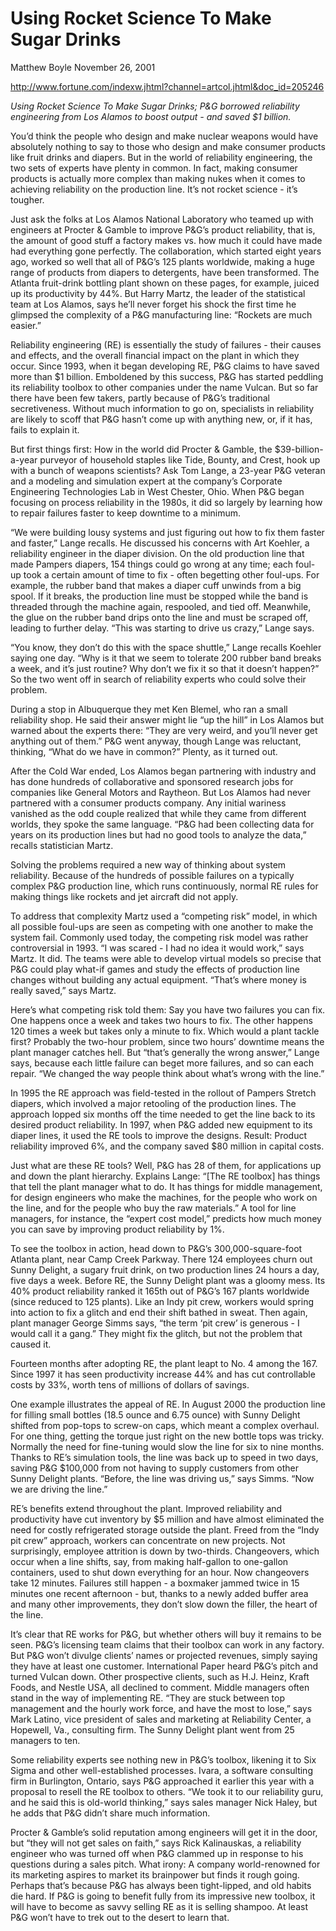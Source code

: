 Using Rocket Science To Make Sugar Drinks
================
Matthew Boyle
November 26, 2001

<http://www.fortune.com/indexw.jhtml?channel=artcol.jhtml&doc_id=205246>

*Using Rocket Science To Make Sugar Drinks; P\&G borrowed reliability
engineering from Los Alamos to boost output - and saved $1 billion.*

You’d think the people who design and make nuclear weapons would have
absolutely nothing to say to those who design and make consumer products
like fruit drinks and diapers. But in the world of reliability
engineering, the two sets of experts have plenty in common. In fact,
making consumer products is actually more complex than making nukes when
it comes to achieving reliability on the production line. It’s not
rocket science - it’s tougher.

Just ask the folks at Los Alamos National Laboratory who teamed up with
engineers at Procter & Gamble to improve P\&G’s product reliability,
that is, the amount of good stuff a factory makes vs. how much it could
have made had everything gone perfectly. The collaboration, which
started eight years ago, worked so well that all of P\&G’s 125 plants
worldwide, making a huge range of products from diapers to detergents,
have been transformed. The Atlanta fruit-drink bottling plant shown on
these pages, for example, juiced up its productivity by 44%. But Harry
Martz, the leader of the statistical team at Los Alamos, says he’ll
never forget his shock the first time he glimpsed the complexity of a
P\&G manufacturing line: “Rockets are much easier.”

Reliability engineering (RE) is essentially the study of failures -
their causes and effects, and the overall financial impact on the plant
in which they occur. Since 1993, when it began developing RE, P\&G
claims to have saved more than $1 billion. Emboldened by this success,
P\&G has started peddling its reliability toolbox to other companies
under the name Vulcan. But so far there have been few takers, partly
because of P\&G’s traditional secretiveness. Without much information to
go on, specialists in reliability are likely to scoff that P\&G hasn’t
come up with anything new, or, if it has, fails to explain it.

But first things first: How in the world did Procter & Gamble, the
$39-billion-a-year purveyor of household staples like Tide, Bounty, and
Crest, hook up with a bunch of weapons scientists? Ask Tom Lange, a
23-year P\&G veteran and a modeling and simulation expert at the
company’s Corporate Engineering Technologies Lab in West Chester,
Ohio. When P\&G began focusing on process reliability in the 1980s, it
did so largely by learning how to repair failures faster to keep
downtime to a minimum.

“We were building lousy systems and just figuring out how to fix them
faster and faster,” Lange recalls. He discussed his concerns with Art
Koehler, a reliability engineer in the diaper division. On the old
production line that made Pampers diapers, 154 things could go wrong at
any time; each foul-up took a certain amount of time to fix - often
begetting other foul-ups. For example, the rubber band that makes a
diaper cuff unwinds from a big spool. If it breaks, the production line
must be stopped while the band is threaded through the machine again,
respooled, and tied off. Meanwhile, the glue on the rubber band drips
onto the line and must be scraped off, leading to further delay. “This
was starting to drive us crazy,” Lange says.

“You know, they don’t do this with the space shuttle,” Lange recalls
Koehler saying one day. “Why is it that we seem to tolerate 200 rubber
band breaks a week, and it’s just routine? Why don’t we fix it so that
it doesn’t happen?” So the two went off in search of reliability experts
who could solve their problem.

During a stop in Albuquerque they met Ken Blemel, who ran a small
reliability shop. He said their answer might lie “up the hill” in Los
Alamos but warned about the experts there: “They are very weird, and
you’ll never get anything out of them.” P\&G went anyway, though Lange
was reluctant, thinking, “What do we have in common?” Plenty, as it
turned out.

After the Cold War ended, Los Alamos began partnering with industry and
has done hundreds of collaborative and sponsored research jobs for
companies like General Motors and Raytheon. But Los Alamos had never
partnered with a consumer products company. Any initial wariness
vanished as the odd couple realized that while they came from different
worlds, they spoke the same language. “P\&G had been collecting data for
years on its production lines but had no good tools to analyze the
data,” recalls statistician Martz.

Solving the problems required a new way of thinking about system
reliability. Because of the hundreds of possible failures on a typically
complex P\&G production line, which runs continuously, normal RE rules
for making things like rockets and jet aircraft did not apply.

To address that complexity Martz used a “competing risk” model, in which
all possible foul-ups are seen as competing with one another to make the
system fail. Commonly used today, the competing risk model was rather
controversial in 1993. “I was scared - I had no idea it would work,”
says Martz. It did. The teams were able to develop virtual models so
precise that P\&G could play what-if games and study the effects of
production line changes without building any actual equipment. “That’s
where money is really saved,” says Martz.

Here’s what competing risk told them: Say you have two failures you can
fix. One happens once a week and takes two hours to fix. The other
happens 120 times a week but takes only a minute to fix. Which would a
plant tackle first? Probably the two-hour problem, since two hours’
downtime means the plant manager catches hell. But “that’s generally the
wrong answer,” Lange says, because each little failure can beget more
failures, and so can each repair. “We changed the way people think about
what’s wrong with the line.”

In 1995 the RE approach was field-tested in the rollout of Pampers
Stretch diapers, which involved a major retooling of the production
lines. The approach lopped six months off the time needed to get the
line back to its desired product reliability. In 1997, when P\&G added
new equipment to its diaper lines, it used the RE tools to improve the
designs. Result: Product reliability improved 6%, and the company saved
$80 million in capital costs.

Just what are these RE tools? Well, P\&G has 28 of them, for
applications up and down the plant hierarchy. Explains Lange: “\[The RE
toolbox\] has things that tell the plant manager what to do. It has
things for middle management, for design engineers who make the
machines, for the people who work on the line, and for the people who
buy the raw materials.” A tool for line managers, for instance, the
“expert cost model,” predicts how much money you can save by improving
product reliability by 1%.

To see the toolbox in action, head down to P\&G’s 300,000-square-foot
Atlanta plant, near Camp Creek Parkway. There 124 employees churn out
Sunny Delight, a sugary fruit drink, on two production lines 24 hours a
day, five days a week. Before RE, the Sunny Delight plant was a gloomy
mess. Its 40% product reliability ranked it 165th out of P\&G’s 167
plants worldwide (since reduced to 125 plants). Like an Indy pit crew,
workers would spring into action to fix a glitch and end their shift
bathed in sweat. Then again, plant manager George Simms says, “the term
‘pit crew’ is generous - I would call it a gang.” They might fix the
glitch, but not the problem that caused it.

Fourteen months after adopting RE, the plant leapt to No. 4 among the
167. Since 1997 it has seen productivity increase 44% and has cut
controllable costs by 33%, worth tens of millions of dollars of savings.

One example illustrates the appeal of RE. In August 2000 the production
line for filling small bottles (18.5 ounce and 6.75 ounce) with Sunny
Delight shifted from pop-tops to screw-on caps, which meant a complex
overhaul. For one thing, getting the torque just right on the new bottle
tops was tricky. Normally the need for fine-tuning would slow the line
for six to nine months. Thanks to RE’s simulation tools, the line was
back up to speed in two days, saving P\&G $100,000 from not having to
supply customers from other Sunny Delight plants. “Before, the line was
driving us,” says Simms. “Now we are driving the line.”

RE’s benefits extend throughout the plant. Improved reliability and
productivity have cut inventory by $5 million and have almost eliminated
the need for costly refrigerated storage outside the plant. Freed from
the “Indy pit crew” approach, workers can concentrate on new projects.
Not surprisingly, employee attrition is down by two-thirds. Changeovers,
which occur when a line shifts, say, from making half-gallon to
one-gallon containers, used to shut down everything for an hour. Now
changeovers take 12 minutes. Failures still happen - a boxmaker jammed
twice in 15 minutes one recent afternoon - but, thanks to a newly added
buffer area and many other improvements, they don’t slow down the
filler, the heart of the line.

It’s clear that RE works for P\&G, but whether others will buy it
remains to be seen. P\&G’s licensing team claims that their toolbox can
work in any factory. But P\&G won’t divulge clients’ names or projected
revenues, simply saying they have at least one customer. International
Paper heard P\&G’s pitch and turned Vulcan down. Other prospective
clients, such as H.J. Heinz, Kraft Foods, and Nestle USA, all declined
to comment. Middle managers often stand in the way of implementing RE.
“They are stuck between top management and the hourly work force, and
have the most to lose,” says Mark Latino, vice president of sales and
marketing at Reliability Center, a Hopewell, Va., consulting firm. The
Sunny Delight plant went from 25 managers to ten.

Some reliability experts see nothing new in P\&G’s toolbox, likening it
to Six Sigma and other well-established processes. Ivara, a software
consulting firm in Burlington, Ontario, says P\&G approached it earlier
this year with a proposal to resell the RE toolbox to others. “We took
it to our reliability guru, and he said this is old-world thinking,”
says sales manager Nick Haley, but he adds that P\&G didn’t share much
information.

Procter & Gamble’s solid reputation among engineers will get it in the
door, but “they will not get sales on faith,” says Rick Kalinauskas, a
reliability engineer who was turned off when P\&G clammed up in response
to his questions during a sales pitch. What irony: A company
world-renowned for its marketing aspires to market its brainpower but
finds it rough going. Perhaps that’s because P\&G has always been
tight-lipped, and old habits die hard. If P\&G is going to benefit fully
from its impressive new toolbox, it will have to become as savvy selling
RE as it is selling shampoo. At least P\&G won’t have to trek out to the
desert to learn that.
